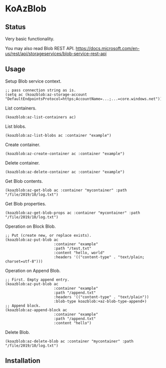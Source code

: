 # KoAzBlob

## Status

Very basic functionality.

You may also read Blob REST API.
https://docs.microsoft.com/en-us/rest/api/storageservices/blob-service-rest-api

## Usage

Setup Blob service context.

```
;; pass connection string as is.
(setq ac (koazblob:az-storage-account "DefaultEndpointsProtocol=https;AccountName=...;...=core.windows.net"))
```

List containers.

```
(koazblob:az-list-containers ac)
```

List blobs.

```
(koazblob:az-list-blobs ac :container "example")
```

Create container.

```
(koazblob:az-create-container ac :container "example")
```

Delete container.

```
(koazblob:az-delete-container ac :container "example")
```

Get Blob contents.

```
(koazblob:az-get-blob ac :container "mycontainer" :path "/file/2019/10/log.txt")
```

Get Blob properties.

```
(koazblob:az-get-blob-props ac :container "mycontainer" :path "/file/2019/10/log.txt")
```

Operation on Block Blob.

```
;; Put (create new, or replace exists).
(koazblob:az-put-blob ac
                      :container "example"
                      :path "/test.txt"
                      :content "hello, world"
                      :headers '(("content-type" . "text/plain; charset=utf-8")))
```

Operation on Append Blob.

```
;; First. Empty append entry.
(koazblob:az-put-blob ac
                      :container "example"
                      :path "/append.txt"
                      :headers '(("content-type" . "text/plain"))
                      :blob-type koazblob:+az-blob-type-append+)
;; Append block.
(koazblob:az-append-block ac
                      :container "example"
                      :path "/append.txt"
                      :content "hello")
```

Delete Blob.

```
(koazblob:az-delete-blob ac :container "mycontainer" :path "/file/2019/10/log.txt")
```

## Installation
